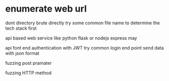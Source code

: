 # enumerate web url

dont directory brute directly try some common file name to determine the tech stack first

api based web service like python flask or nodejs express may

api font end authentication with JWT    try common login end point send data with json format

fuzzing post pramater

fuzzing HTTP method
